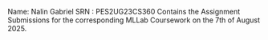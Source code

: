 Name: Nalin Gabriel
SRN : PES2UG23CS360
Contains the Assignment Submissions for the corresponding MLLab Coursework on the 7th of August 2025. 
